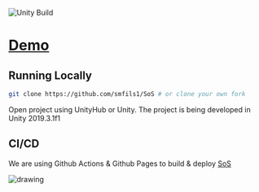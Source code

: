 ![Unity Build](https://github.com/smfils1/SoS/workflows/Unity%20Build/badge.svg)
# [Demo](https://smfils1.github.io/SoS/)

## Running Locally

```bash
git clone https://github.com/smfils1/SoS # or clone your own fork
```
Open project using UnityHub or Unity. The project is being developed in Unity 2019.3.1f1

## CI/CD

We are using Github Actions & Github Pages to build & deploy [SoS](https://smfils1.github.io/SoS-web/)

![drawing](https://i.imgur.com/6BNS8mS.png)

